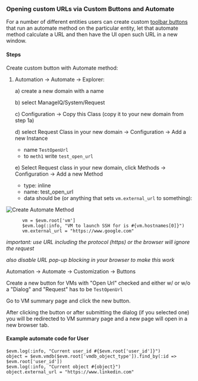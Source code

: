 ### Opening custom URLs via Custom Buttons and Automate

For a number of different entities users can create custom [toolbar
buttons](ui/toolbars.md) that run an automate method on the particular entity,
let that automate method calculate a URL and then have the UI open such URL in
a new window.

#### Steps

Create custom button with Automate method:

1) Automation -> Automate -> Explorer:

   a) create a new domain with a name

   b) select ManageIQ/System/Request

   c) Configuration -> Copy this Class (copy it to your new domain from step 1a)

   d) select Request Class in your new domain -> Configuration -> Add a new Instance
      * name `TestOpenUrl`
      * to `meth1` write `test_open_url`

   e) Select Request class in your new domain, click Methods -> Configuration -> Add a new Method
      * type: inline
      * name: test_open_url
      * data should be (or anything that sets `vm.external_url` to something):

![Create Automate Method](assets/automate_url_open.png?raw=true "Create Automate Method")

```
      vm = $evm.root['vm']
      $evm.log(:info, "VM to launch SSH for is #{vm.hostnames[0]}")
      vm.external_url = "https://www.google.com"

```
*important: use URL including the protocol (https) or the browser will ignore the request*

*also disable URL pop-up blocking in your browser to make this work*

Automation -> Automate -> Customization -> Buttons

Create a new button for VMs with "Open Url" checked and either w/ or w/o a "Dialog" and "Request" has to be `TestOpenUrl`

Go to VM summary page and click the new button.

After clicking the button or after submitting the dialog (if you selected one) you will be redirected to VM summary page and a new page will open in a new browser tab.

#### Example automate code for User

```
$evm.log(:info, "Current user_id #{$evm.root['user_id']}")
object = $evm.vmdb($evm.root['vmdb_object_type']).find_by(:id => $evm.root['user_id'])
$evm.log(:info, "Current object #{object}")
object.external_url = "https://www.linkedin.com"
```

